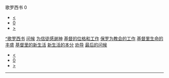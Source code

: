 ﻿





 歌罗西书 0




* [<](bible/GEN01.md)
* [0](bible/COL.md)
* [>](bible/GEN01.md)



[^](bible/index.md)[歌罗西书](COL01.htm#V0)
[问候](bible/COL01.md#V0)
[为信徒感谢神](bible/COL01.md#V2)
[基督的位格和工作](bible/COL01.md#V8)
[保罗为教会的工作](bible/COL01.md#V23)
[基督里生命的丰盛](bible/COL02.md#V5)
[基督里的新生活](bible/COL02.md#V19)
[新生活的本分](bible/COL03.md#V17)
[劝导](bible/COL04.md#V1)
[最后的问候](bible/COL04.md#V6)

* [<](bible/GEN01.md)
* [0](bible/COL.md)
* [>](bible/GEN01.md)





---









